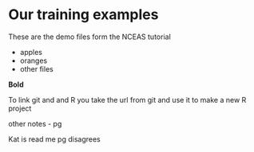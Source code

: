 # Our training examples 

These are the demo files form the NCEAS tutorial 
 - apples
 - oranges
 - other files 

__Bold__

To link git and and R you take the url from git and use it to make a new R project 


other notes - pg

 Kat is read me
pg disagrees
